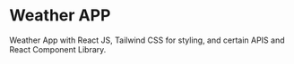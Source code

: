 # Weather APP

Weather App with React JS, Tailwind CSS for styling, and certain APIS and React Component Library.
